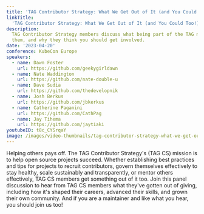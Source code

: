 ```yaml
---
title: 'TAG Contributor Strategy: What We Get Out of It (and You Could Too!)'
linkTitle:
  'TAG Contributor Strategy: What We Get Out of It (and You Could Too!)'
description:
  TAG Contributor Strategy members discuss what being part of the TAG means to
  them, and why they think you should get involved.
date: '2023-04-20'
conference: KubeCon Europe
speakers:
  - name: Dawn Foster
    url: https://github.com/geekygirldawn
  - name: Nate Waddington
    url: https://github.com/nate-double-u
  - name: Dave Sudia
    url: https://github.com/thedevelopnik
  - name: Josh Berkus
    url: https://github.com/jbkerkus
  - name: Catherine Paganini
    url: https://github.com/CathPag
  - name: Jay Tihema
    url: https://github.com/jaytiaki
youtubeID: t8c_CYSrqaY
image: /images/video-thumbnails/tag-contributor-strategy-what-we-get-out-of-it.png
---
```


Helping others pays off. The TAG Contributor Strategy's (TAG CS) mission is to
help open source projects succeed. Whether establishing best practices and tips
for projects to recruit contributors, govern themselves effectively to stay
healthy, scale sustainably and transparently, or mentor others effectively, TAG
CS members get something out of it too. Join this panel discussion to hear from
TAG CS members what they've gotten out of giving, including how it's shaped
their careers, advanced their skills, and grown their own community. And if you
are a maintainer and like what you hear, you should join us too!
